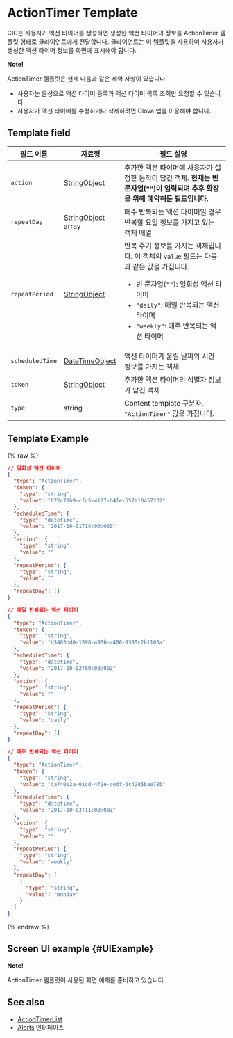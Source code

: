 # ActionTimer Template
CIC는 사용자가 액션 타이머를 생성하면 생성한 액션 타이머의 정보를 ActionTimer 템플릿 형태로 클라이언트에게 전달합니다. 클라이언트는 이 템플릿을 사용하여 사용자가 생성한 액션 타이머 정보를 화면에 표시해야 합니다.

<div class="note">
<p><strong>Note!</strong></p>
<p>ActionTimer 템플릿은 현재 다음과 같은 제약 사항이 있습니다.</p>
<ul>
  <li>사용자는 음성으로 액션 타이머 등록과 액션 타이머 목록 조회만 요청할 수 있습니다.</li>
  <li>사용자가 액션 타이머를 수정하거나 삭제하려면 Clova 앱을 이용해야 합니다.</li>
</ul>
</div>

## Template field

| 필드 이름       | 자료형    | 필드 설명                     |
|---------------|---------|-----------------------------|
| `action`       | [StringObject](/CIC/References/ContentTemplates/Shared_Objects.md#StringObject)      | 추가한 액션 타이머에 사용자가 설정한 동작이 담긴 객체. **현재는 빈 문자열(`""`)이 입력되며 추후 확장을 위해 예약해둔 필드입니다.** |
| `repeatDay`     | [StringObject](/CIC/References/ContentTemplates/Shared_Objects.md#StringObject) array | 매주 반복되는 액션 타이머일 경우 반복할 요일 정보를 가지고 있는 객체 배열 |
| `repeatPeriod`  | [StringObject](/CIC/References/ContentTemplates/Shared_Objects.md#StringObject)     | 반복 주기 정보를 가지는 객체입니다. 이 객체의 `value` 필드는 다음과 같은 값을 가집니다. <ul><li>빈 문자열(<code>""</code>): 일회성 액션 타이머</li><li><code>"daily"</code>: 매일 반복되는 액션 타이머</li><li><code>"weekly"</code>: 매주 반복되는 액션 타이머</li></ul> |
| `scheduledTime` | [DateTimeObject](/CIC/References/ContentTemplates/Shared_Objects.md#DateTimeObject) | 액션 타이머가 울릴 날짜와 시간 정보를 가지는 객체      |
| `token`         | [StringObject](/CIC/References/ContentTemplates/Shared_Objects.md#StringObject)     | 추가한 액션 타이머의 식별자 정보가 담긴 객체  |
| `type`          | string                                                                              | Content template 구분자. `"ActionTimer"` 값을 가집니다.  |

## Template Example

{% raw %}

```json
// 일회성 액션 타이머
{
  "type": "ActionTimer",
  "token": {
    "type": "string",
    "value": "072c72b9-cfc5-4127-b4fe-557a10457232"
  },
  "scheduledTime": {
    "type": "datetime",
    "value": "2017-10-01T14:00:00Z"
  },
  "action": {
    "type": "string",
    "value": ""
  },
  "repeatPeriod": {
    "type": "string",
    "value": ""
  },
  "repeatDay": []
}

// 매일 반복되는 액션 타이머
{
  "type": "ActionTimer",
  "token": {
    "type": "string",
    "value": "b5403bd0-1598-495b-a466-9385c2b1103a"
  },
  "scheduledTime": {
    "type": "datetime",
    "value": "2017-10-02T09:00:00Z"
  },
  "action": {
    "type": "string",
    "value": ""
  },
  "repeatPeriod": {
    "type": "string",
    "value": "daily"
  },
  "repeatDay": []
}

// 매주 반복되는 액션 타이머
{
  "type": "ActionTimer",
  "token": {
    "type": "string",
    "value": "da740e2a-01cd-4f2e-aedf-6c4285bae785"
  },
  "scheduledTime": {
    "type": "datetime",
    "value": "2017-10-03T11:00:00Z"
  },
  "action": {
    "type": "string",
    "value": ""
  },
  "repeatPeriod": {
    "type": "string",
    "value": "weekly"
  },
  "repeatDay": [
    {
      "type": "string",
      "value": "monday"
    }
  ]
}
```

{% endraw %}

## Screen UI example {#UIExample}

<div class="note">
<p><strong>Note!</strong></p>
<p>ActionTimer 템플릿이 사용된 화면 예제를 준비하고 있습니다.</p>
</div>

## See also
* [ActionTimerList](/CIC/References/ContentTemplates/ActionTimerList.md)
* [Alerts](/CIC/References/CICInterface/Alerts.md) 인터페이스
